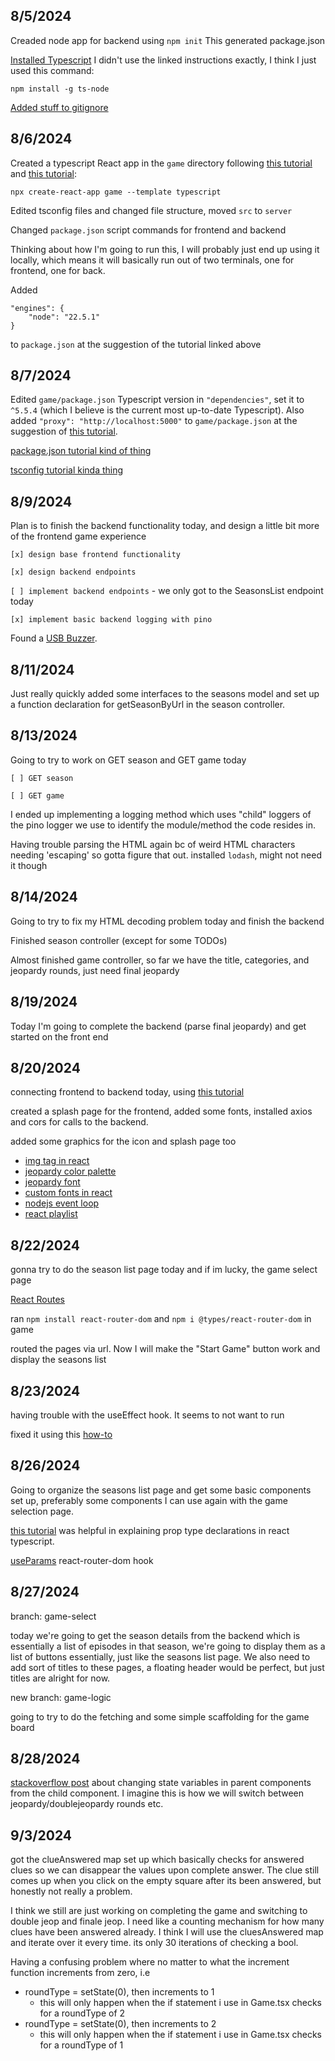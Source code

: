 8/5/2024
--------
Creaded node app for backend using `npm init`
This generated package.json

[Installed Typescript](https://www.digitalocean.com/community/tutorials/setting-up-a-node-project-with-typescript)
I didn't use the linked instructions exactly, I think I just used this command: 
```
npm install -g ts-node
```

[Added stuff to gitignore](https://github.com/github/gitignore/blob/main/Node.gitignore)




8/6/2024
--------
Created a typescript React app in the `game` directory following [this tutorial](https://www.freecodecamp.org/news/how-to-create-a-react-app-with-a-node-backend-the-complete-guide/) and [this tutorial](https://create-react-app.dev/docs/adding-typescript/):
```
npx create-react-app game --template typescript
```

Edited tsconfig files and changed file structure, moved `src` to `server`

Changed `package.json` script commands for frontend and backend

Thinking about how I'm going to run this, I will probably just end up using it locally, which means it will basically run out of two terminals, one for frontend, one for back. 

Added 
```
"engines": {
    "node": "22.5.1"
}
```
to `package.json` at the suggestion of the tutorial linked above



8/7/2024
--------
Edited `game/package.json` Typescript version in `"dependencies"`, set it to `^5.5.4` (which I believe is the current most up-to-date Typescript).
Also added `"proxy": "http://localhost:5000"` to `game/package.json` at the suggestion of [this tutorial](https://www.freecodecamp.org/news/how-to-create-a-react-app-with-a-node-backend-the-complete-guide/).

[package.json tutorial kind of thing](https://nodesource.com/blog/the-basics-of-package-json-in-node-js-and-npm/)

[tsconfig tutorial kinda thing](https://www.typescriptlang.org/tsconfig/)


8/9/2024
--------
Plan is to finish the backend functionality today, and design a little bit more of the frontend game experience

`[x] design base frontend functionality`

`[x] design backend endpoints`

`[ ] implement backend endpoints` - we only got to the SeasonsList endpoint today

`[x] implement basic backend logging with pino`

Found a [USB Buzzer](https://www.delcomproducts.com/productdetails.asp?PartNumber=706400).



8/11/2024
---------
Just really quickly added some interfaces to the seasons model and set up a function declaration for getSeasonByUrl in the season controller. 




8/13/2024
---------
Going to try to work on GET season and GET game today

`[ ] GET season`

`[ ] GET game`

I ended up implementing a logging method which uses "child" loggers of the pino logger we use to identify the module/method the code resides in.

Having trouble parsing the HTML again bc of weird HTML characters needing 'escaping' so gotta figure that out. installed `lodash`, might not need it though



8/14/2024
---------
Going to try to fix my HTML decoding problem today and finish the backend

Finished season controller (except for some TODOs)

Almost finished game controller, so far we have the title, categories, and jeopardy rounds, just need final jeopardy




8/19/2024
---------
Today I'm going to complete the backend (parse final jeopardy) and get started on the front end



8/20/2024
---------
connecting frontend to backend today, using [this tutorial](https://dev.to/techcheck/creating-a-react-node-and-express-app-1ieg)

created a splash page for the frontend, added some fonts, installed axios and cors for calls to the backend.

added some graphics for the icon and splash page too

- [img tag in react](https://create-react-app.dev/docs/adding-images-fonts-and-files/)
- [jeopardy color palette](https://www.color-hex.com/color-palette/1019329)
- [jeopardy font](https://www.reddit.com/r/Jeopardy/comments/gumlmm/what_font_does_jeopardy_use/)
- [custom fonts in react](https://dev.to/ziqinyeow/how-to-add-custom-font-file-to-your-react-app-31kb)
- [nodejs event loop](https://nodejs.org/en/learn/asynchronous-work/event-loop-timers-and-nexttick)
- [react playlist](https://youtu.be/ijdCDd8Wg2o?si=X-xs1Vsv6R7skGiH)


8/22/2024
---------
gonna try to do the season list page today and if im lucky, the game select page

[React Routes](https://www.youtube.com/watch?v=xMYo9jaMah8)

ran `npm install react-router-dom` and `npm i @types/react-router-dom` in game 

routed the pages via url. Now I will make the "Start Game" button work and display the seasons list



8/23/2024
---------
having trouble with the useEffect hook. It seems to not want to run

fixed it using this [how-to](https://stackoverflow.com/questions/57847626/using-async-await-inside-a-react-functional-component)


8/26/2024
---------
Going to organize the seasons list page and get some basic components set up, preferably some components I can use again with the game selection page.

[this tutorial](https://akoskm.com/how-to-type-react-props-with-typescript) was helpful in explaining prop type declarations in react typescript.

[useParams](https://reactrouter.com/en/main/hooks/use-params) react-router-dom hook


8/27/2024
---------
branch: game-select

today we're going to get the season details from the backend which is essentially a list of episodes in that season, we're going to display them as a list of buttons essentially, just like the seasons list page. We also need to add sort of titles to these pages, a floating header would be perfect, but just titles are alright for now.

new branch: game-logic

going to try to do the fetching and some simple scaffolding for the game board


8/28/2024
---------
[stackoverflow post](https://stackoverflow.com/questions/55028583/how-do-i-call-setstate-from-another-component-in-reactjs) about changing state variables in parent components from the child component. I imagine this is how we will switch between jeopardy/doublejeopardy rounds etc.



9/3/2024
--------
got the clueAnswered map set up which basically checks for answered clues so we can disappear the values upon complete answer. The clue still comes up when you click on the empty square after its been answered, but honestly not really a problem. 

I think we still are just working on completing the game and switching to double jeop and finale jeop. I need like a counting mechanism for how many clues have been answered already. I think I will use the cluesAnswered map and iterate over it every time. its only 30 iterations of checking a bool.

Having a confusing problem where no matter to what the increment function increments from zero, i.e
  - roundType = setState(0), then increments to 1
    - this will only happen when the if statement i use in Game.tsx checks for a roundType of 2
  - roundType = setState(0), then increments to 2
    - this will only happen when the if statement i use in Game.tsx checks for a roundType of 1

